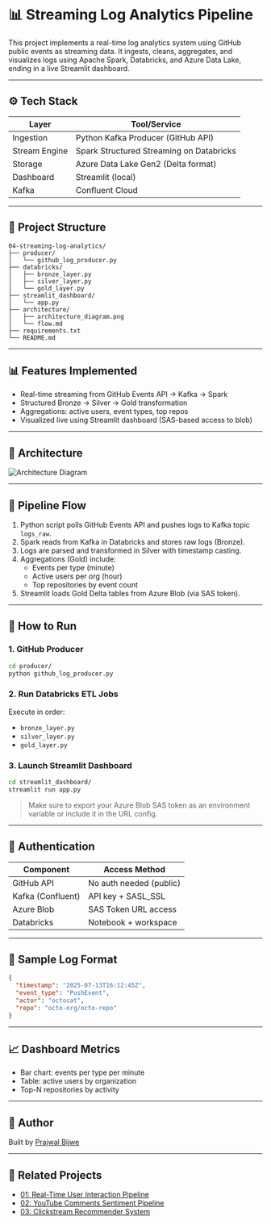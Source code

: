 # 📊 Streaming Log Analytics Pipeline

This project implements a real-time log analytics system using GitHub public events as streaming data. It ingests, cleans, aggregates, and visualizes logs using Apache Spark, Databricks, and Azure Data Lake, ending in a live Streamlit dashboard.

---

## ⚙️ Tech Stack

| Layer         | Tool/Service                             |
|---------------|------------------------------------------|
| Ingestion     | Python Kafka Producer (GitHub API)       |
| Stream Engine | Spark Structured Streaming on Databricks |
| Storage       | Azure Data Lake Gen2 (Delta format)      |
| Dashboard     | Streamlit (local)                        |
| Kafka         | Confluent Cloud                          |

---

## 🧱 Project Structure

```
04-streaming-log-analytics/
├── producer/
│   └── github_log_producer.py
├── databricks/
│   ├── bronze_layer.py
│   ├── silver_layer.py
│   └── gold_layer.py
├── streamlit_dashboard/
│   └── app.py
├── architecture/
│   ├── architecture_diagram.png
│   └── flow.md
├── requirements.txt
└── README.md
```

---

## 📊 Features Implemented

- Real-time streaming from GitHub Events API → Kafka → Spark
- Structured Bronze → Silver → Gold transformation
- Aggregations: active users, event types, top repos
- Visualized live using Streamlit dashboard (SAS-based access to blob)

---

## 🧭 Architecture

![Architecture Diagram](architecture/architecture_diagram.png)

---

## 🔄 Pipeline Flow

1. Python script polls GitHub Events API and pushes logs to Kafka topic `logs_raw`.
2. Spark reads from Kafka in Databricks and stores raw logs (Bronze).
3. Logs are parsed and transformed in Silver with timestamp casting.
4. Aggregations (Gold) include:
   - Events per type (minute)
   - Active users per org (hour)
   - Top repositories by event count
5. Streamlit loads Gold Delta tables from Azure Blob (via SAS token).

---

## 🧪 How to Run

### 1. GitHub Producer

```bash
cd producer/
python github_log_producer.py
```

### 2. Run Databricks ETL Jobs

Execute in order:
- `bronze_layer.py`
- `silver_layer.py`
- `gold_layer.py`

### 3. Launch Streamlit Dashboard

```bash
cd streamlit_dashboard/
streamlit run app.py
```

> Make sure to export your Azure Blob SAS token as an environment variable or include it in the URL config.

---

## 🔐 Authentication

| Component     | Access Method         |
|---------------|------------------------|
| GitHub API    | No auth needed (public) |
| Kafka (Confluent) | API key + SASL_SSL   |
| Azure Blob    | SAS Token URL access   |
| Databricks    | Notebook + workspace   |

---

## 📌 Sample Log Format

```json
{
  "timestamp": "2025-07-13T16:12:45Z",
  "event_type": "PushEvent",
  "actor": "octocat",
  "repo": "octo-org/octo-repo"
}
```

---

## 📈 Dashboard Metrics

- Bar chart: events per type per minute
- Table: active users by organization
- Top-N repositories by activity

---

## 👤 Author

Built by [Prajwal Bijwe](https://linkedin.com/in/prajwalbijwe)

---

## 📁 Related Projects

- [01: Real-Time User Interaction Pipeline]([../01-user-interaction-pipeline/](https://github.com/prajwalbijwe/Data-Engineering-Projects/tree/main/Real%20Time%20User%20Interaction%20Pipeline))
- [02: YouTube Comments Sentiment Pipeline]([../02-youtube-sentiment-pipeline/](https://github.com/prajwalbijwe/Data-Engineering-Projects/tree/main/Youtube%20Sentiment%20Analytics%20Pileline))
- [03: Clickstream Recommender System]([../03-clickstream-recommender/](https://github.com/prajwalbijwe/Data-Engineering-Projects/blob/main/Clickstream%20Recommender%20System/README.md))
